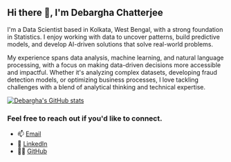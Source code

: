 ## Hi there 👋, I'm Debargha Chatterjee  

I'm a Data Scientist based in Kolkata, West Bengal, with a strong foundation in Statistics. I enjoy working with data to uncover patterns, build predictive models, and develop AI-driven solutions that solve real-world problems.  

My experience spans data analysis, machine learning, and natural language processing, with a focus on making data-driven decisions more accessible and impactful. Whether it's analyzing complex datasets, developing fraud detection models, or optimizing business processes, I love tackling challenges with a blend of analytical thinking and technical expertise.  

[![Debargha's GitHub stats](https://github-readme-stats.vercel.app/api?username=debargha-1)](https://github.com/debargha-1/github-readme-stats&showicons=true&theme=radical)

### Feel free to reach out if you'd like to connect.

- 📫 [Email](mailto:chatterjeedebargha16@gmail.com)  
- 🔗 [LinkedIn](https://www.linkedin.com/in/debargha-chatterjee01/)  
- 👨‍💻 [GitHub](https://github.com/debargha-1)  
